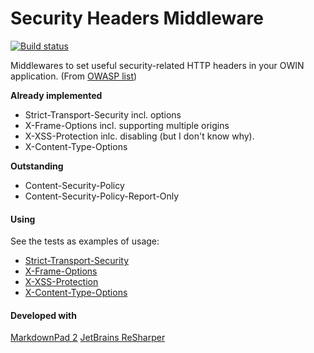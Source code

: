 Security Headers Middleware
===========

[![Build status](https://ci.appveyor.com/api/projects/status/pb44y7kh1nnv2712)](https://ci.appveyor.com/project/StefanOssendorf/owincontrib-securityheaders)

Middlewares to set useful security-related HTTP headers in your OWIN application. (From [OWASP list](https://www.owasp.org/index.php/List_of_useful_HTTP_headers "OWASP list"))

**Already implemented**
- Strict-Transport-Security incl. options
- X-Frame-Options incl. supporting multiple origins
- X-XSS-Protection inlc. disabling (but I don't know why).
- X-Content-Type-Options

**Outstanding**
- Content-Security-Policy
- Content-Security-Policy-Report-Only

#### Using
See the tests as examples of usage:
- [Strict-Transport-Security](https://github.com/StefanOssendorf/OwinContrib.SecurityHeaders/blob/master/src/OwinContrib.SecurityHeaders.Tests/StrictTransportSecurityMiddlewareSpecs.cs)
- [X-Frame-Options](https://github.com/StefanOssendorf/OwinContrib.SecurityHeaders/blob/master/src/OwinContrib.SecurityHeaders.Tests/AntiClickJackingMiddlewareSpecs.cs)
- [X-XSS-Protection](https://github.com/StefanOssendorf/OwinContrib.SecurityHeaders/blob/master/src/OwinContrib.SecurityHeaders.Tests/XssProtectionHeaderMiddlewareSpecs.cs)
- [X-Content-Type-Options](https://github.com/StefanOssendorf/OwinContrib.SecurityHeaders/blob/master/src/OwinContrib.SecurityHeaders.Tests/ContentTypeOptionsMiddleware.cs) 

#### Developed with
[MarkdownPad 2](http://markdownpad.com/ "MarkdownPad 2")
[JetBrains ReSharper](http://www.jetbrains.com/resharper/ "R#")
